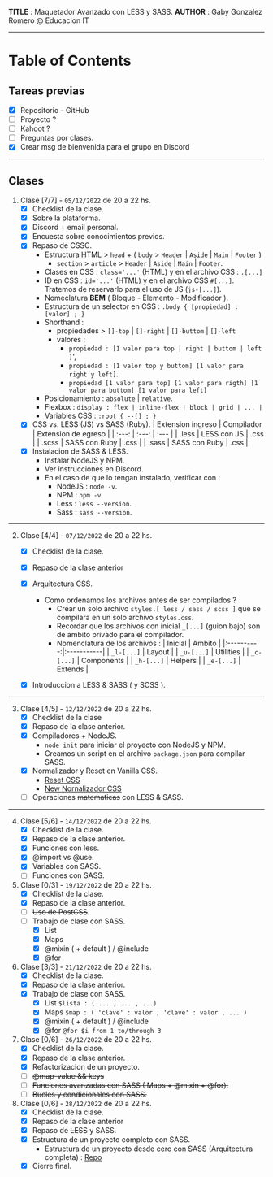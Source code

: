**TITLE** : Maquetador Avanzado con LESS y SASS.
**AUTHOR** : Gaby Gonzalez Romero @ Educacion IT

---
# Table of Contents
## Tareas previas

- [X] Repositorio - GitHub
- [ ] Proyecto ?
- [ ] Kahoot ?
- [ ] Preguntas por clases.
- [X] Crear msg de bienvenida para el grupo en Discord

---
## Clases
1. Clase [7/7] - `05/12/2022` de 20 a 22 hs.
    - [X] Checklist de la clase.
    - [X] Sobre la plataforma.
    - [X] Discord + email personal.
    - [X] Encuesta sobre conocimientos previos.
    - [X] Repaso de CSSC.
        - Estructura HTML > `head` + ( `body` > `Header` | `Aside` | `Main` | `Footer` )
            - `section` > `article` > `Header` | `Aside` | `Main` | `Footer`.
        - Clases en CSS : `class='...'` (HTML) y en el archivo CSS : `.[...]`
        - ID en CSS : `id='...'` (HTML) y en el archivo CSS `#[...]`. Tratemos de reservarlo para el uso de JS (`js-[...]`). 
        - Nomeclatura **BEM** ( Bloque - Elemento - Modificador ).
        - Estructura de un selector en CSS : `.body { [propiedad] : [valor] ; }`
        - Shorthand :
            - propiedades > `[]-top` | `[]-right` | `[]-buttom` | `[]-left`
            - valores :
                - `propiedad : [1 valor para top | right | buttom | left ]`',
                - `propiedad : [1 valor top y buttom] [1 valor para right y left]`.
                - `propiedad [1 valor para top] [1 valor para rigth] [1 valor para buttom] [1 valor para left]`
        - Posicionamiento : `absolute` | `relative`.
        - Flexbox : `display : flex | inline-flex | block | grid | ... |`
        - Variables CSS : `:root { --[] ; }`
    - [X] CSS vs. LESS (JS) vs SASS (Ruby).
        | Extension ingreso | Compilador    | Extension de egreso   |
        | :---:             | :---:         | :---                  |
        | .less             | LESS con JS   | .css                  |
        | .scss             | SASS con Ruby | .css                  |
        | .sass             | SASS con Ruby | .css                  |
    - [X] Instalacion de SASS & LESS.
        - Instalar NodeJS y NPM.
        - Ver instrucciones en Discord.
        - En el caso de que lo tengan instalado, verificar con :
            - NodeJS : `node -v`.
            - NPM : `npm -v`.
            - Less : `less --version`.
            - Sass : `sass --version`.
---
2. Clase [4/4] - `07/12/2022` de 20 a 22 hs.
    - [X] Checklist de la clase.
    - [X] Repaso de la clase anterior
    - [X] Arquitectura CSS.
        - Como ordenamos los archivos antes de ser compilados ?
          - Crear un solo archivo `styles.[ less / sass / scss ]` que se compilara en un solo archivo `styles.css`.
          - Recordar que los archivos con inicial `_[...]` (guion bajo) son de ambito privado para el compilador.
          - Nomenclatura de los archivos :
            | Inicial    | Ambito     |
            |:----------:|:-----------|
            | `_l-[...]` | Layout     |
            | `_u-[...]` | Utilities  |
            | `_c-[...]` | Components |
            | `_h-[...]` | Helpers    |
            | `_e-[...]` | Extends    |
    
    - [X] Introduccion a LESS & SASS ( y SCSS ).

---
3. Clase [4/5] - `12/12/2022` de 20 a 22 hs.
    - [X] Checklist de la clase
    - [X] Repaso de la clase anterior.
    - [X] Compiladores + NodeJS.
        - `node init` para iniciar el proyecto con NodeJS y NPM.
        - Creamos un script en el archivo `package.json` para compilar SASS.
    - [X] Normalizador y Reset en Vanilla CSS.
        - [Reset CSS](https://raw.githubusercontent.com/elad2412/the-new-css-reset/main/css/reset.css)
        - [New Nornalizador CSS](https://raw.githubusercontent.com/necolas/normalize.css/master/normalize.css) 
    - [ ] Operaciones ~~matematicas~~ con LESS & SASS.

---
4. Clase [5/6] - `14/12/2022` de 20 a 22 hs.
    - [X] Checklist de la clase.
    - [X] Repaso de la clase anterior.
    - [x] Funciones con less.
    - [X] @import vs @use.
    - [X] Variables con SASS.
    - [ ] Funciones con SASS.

5. Clase [0/3] - `19/12/2022` de 20 a 22 hs.
    - [X] Checklist de la clase.
    - [X] Repaso de la clase anterior.
    - [ ] ~~Uso de PostCSS~~.
    - [ ] Trabajo de clase con SASS.
      - [X] List
      - [x] Maps
      - [X] @mixin ( + default ) / @include
      - [X] @for

6. Clase [3/3] - `21/12/2022` de 20 a 22 hs. 
    - [X] Checklist de la clase.
    - [X] Repaso de la clase anterior.
    - [X] Trabajo de clase con SASS.
      - [X] List `$lista : ( ... , ... , ...)`
      - [x] Maps `$map : ( 'clave' : valor , 'clave' : valor , ... )`
      - [X] @mixin ( + default ) / @include
      - [X] @for `@for $i from 1 to/through 3`

7. Clase [0/6] - `26/12/2022` de 20 a 22 hs.
    - [X] Checklist de la clase.
    - [X] Repaso de la clase anterior.
    - [X] Refactorizacion de un proyecto. 
    - [ ] ~~@map-value && keys~~
    - [ ] ~~Funciones avanzadas con SASS ( Maps + @mixin + @for).~~
    - [ ] ~~Bucles y condicionales con SASS.~~

8. Clase [0/6] - `28/12/2022` de 20 a 22 hs.
    - [X] Checklist de la clase.
    - [X] Repaso de la clase anterior
    - [X] Repaso de ~~LESS~~ y SASS.
    - [X] Estructura de un proyecto completo con SASS.
        - Estructura de un proyecto desde cero con SASS (Arquitectura completa) : [Repo](https://github.com/gabygonzalezromero/snippet-sass)
    - [X] Cierre final.
